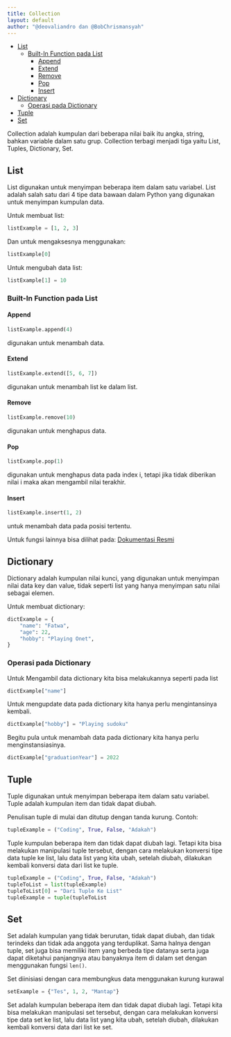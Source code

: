 ```yaml
---
title: Collection
layout: default
author: "@deovaliandro dan @BobChrismansyah"
---
```


- [List](#list)
  - [Built-In Function pada List](#built-in-function-pada-list)
    - [Append](#append)
    - [Extend](#extend)
    - [Remove](#remove)
    - [Pop](#pop)
    - [Insert](#insert)
- [Dictionary](#dictionary)
  - [Operasi pada Dictionary](#operasi-pada-dictionary)
- [Tuple](#tuple)
- [Set](#set)

Collection adalah kumpulan dari beberapa nilai baik itu angka, string, bahkan
variable dalam satu grup. Collection terbagi menjadi tiga yaitu List, Tuples,
Dictionary, Set.

## List

List digunakan untuk menyimpan beberapa item dalam satu variabel. List adalah
salah satu dari 4 tipe data bawaan dalam Python yang digunakan untuk menyimpan
kumpulan data.

Untuk membuat list:

```python
listExample = [1, 2, 3]
```

Dan untuk mengaksesnya menggunakan:

```python
listExample[0]
```

Untuk mengubah data list:

```python
listExample[1] = 10
```

### Built-In Function pada List

#### Append

```python
listExample.append(4)
```

digunakan untuk menambah data.

#### Extend

```python
listExample.extend([5, 6, 7])
```

digunakan untuk menambah list ke dalam list.

#### Remove

```python
listExample.remove(10)
```

digunakan untuk menghapus data.

#### Pop

```python
listExample.pop(1)
```

digunakan untuk menghapus data pada index i, tetapi jika tidak diberikan nilai i
maka akan mengambil nilai terakhir.

#### Insert

```python
listExample.insert(1, 2)
```

untuk menambah data pada posisi tertentu.

Untuk fungsi lainnya bisa dilihat pada:
[Dokumentasi Resmi](https://docs.python.org/3/tutorial/datastructures.html)

## Dictionary

Dictionary adalah kumpulan nilai kunci, yang digunakan untuk menyimpan nilai
data key dan value, tidak seperti list yang hanya menyimpan satu nilai sebagai
elemen.

Untuk membuat dictionary:

```python
dictExample = {
    "name": "Fatwa",
    "age": 22,
    "hobby": "Playing Onet",
}
```

### Operasi pada Dictionary

Untuk Mengambil data dictionary kita bisa melakukannya seperti pada list

```python
dictExample["name"]
```

Untuk mengupdate data pada dictionary kita hanya perlu mengintansinya kembali.

```python
dictExample["hobby"] = "Playing sudoku"
```

Begitu pula untuk menambah data pada dictionary kita hanya perlu
menginstansiasinya.

```python
dictExample["graduationYear"] = 2022
```

## Tuple

Tuple digunakan untuk menyimpan beberapa item dalam satu variabel. Tuple adalah
kumpulan item dan tidak dapat diubah.

Penulisan tuple di mulai dan ditutup dengan tanda kurung. Contoh:

```python
tupleExample = ("Coding", True, False, "Adakah")
```

Tuple kumpulan beberapa item dan tidak dapat diubah lagi. Tetapi kita bisa
melakukan manipulasi tuple tersebut, dengan cara melakukan konversi tipe
data tuple ke list, lalu data list yang kita ubah, setelah diubah, dilakukan
kembali konversi data dari list ke tuple.

```python
tupleExample = ("Coding", True, False, "Adakah")
tupleToList = list(tupleExample)
tupleToList[0] = "Dari Tuple Ke List"
tupleExample = tuple(tupleToList
```

## Set

Set adalah kumpulan yang tidak berurutan, tidak dapat diubah, dan tidak
terindeks dan tidak ada anggota yang terduplikat. Sama halnya dengan tuple, set
juga bisa memiliki item yang berbeda tipe datanya serta juga dapat diketahui
panjangnya atau banyaknya item di dalam set dengan menggunakan fungsi `len()`.

Set diinisiasi dengan cara membungkus data menggunakan kurung kurawal

```python
setExample = {"Tes", 1, 2, "Mantap"}
```

Set adalah kumpulan beberapa item dan tidak dapat diubah lagi. Tetapi kita bisa
melakukan manipulasi set tersebut, dengan cara melakukan konversi tipe data set
ke list, lalu data list yang kita ubah, setelah diubah, dilakukan kembali
konversi data dari list ke set.
